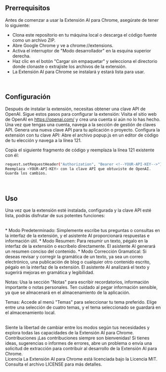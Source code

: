 ## **Prerrequisitos**
Antes de comenzar a usar la Extensión AI para Chrome, asegúrate de tener lo siguiente:
* Clona este repositorio en tu máquina local o descarga el código fuente como un archivo ZIP.
* Abre Google Chrome y ve a chrome://extensions.
* Activa el interruptor de "Modo desarrollador" en la esquina superior derecha.
* Haz clic en el botón "Cargar sin empaquetar" y selecciona el directorio donde clonaste o extrajiste los archivos de la extensión.
* La Extensión AI para Chrome se instalará y estará lista para usar.

<br>

## **Configuración**
Después de instalar la extensión, necesitas obtener una clave API de OpenAI. Sigue estos pasos para configurar la extensión:
Visita el sitio web de OpenAI en https://openai.com/ y crea una cuenta si aún no lo has hecho.
Una vez que tengas una cuenta, navega a la sección de gestión de claves API.
Genera una nueva clave API para tu aplicación o proyecto.
Configura la extensión con tu clave API:
Abre el archivo popup.js en un editor de código de tu elección y navega a la línea 121.

Copia el siguiente fragmento de código y reemplaza la línea 121 existente con él:

```bash
request.setRequestHeader("Authorization", "Bearer <!--YOUR-API-KEY-->");
Reemplaza <YOUR-API-KEY> con la clave API que obtuviste de OpenAI.
Guarda los cambios.
```

<br>

## **Uso**
Una vez que la extensión esté instalada, configurada y la clave API esté lista, podrás disfrutar de sus potentes funciones:

<br>
* Modo Predeterminado: Simplemente escribe tus preguntas o consultas en la interfaz de la extensión, y el asistente AI proporcionará respuestas e información útil.
* Modo Resumen: Para resumir un texto, pégalo en la interfaz de la extensión o escríbelo directamente. El asistente AI generará un resumen conciso del contenido.
* Modo Corrección Gramatical: Si deseas revisar y corregir la gramática de un texto, ya sea un correo electrónico, una publicación de blog o cualquier otro contenido escrito, pégalo en la interfaz de la extensión. El asistente AI analizará el texto y sugerirá mejoras en gramática y legibilidad.

Notas: Usa la sección "Notas" para escribir recordatorios, información importante o notas personales.
Ten cuidado al pegar información sensible, ya que se almacenará en el almacenamiento de la aplicación.

Temas: Accede al menú "Temas" para seleccionar tu tema preferido. Elige entre una selección de cuatro temas, y el tema seleccionado se guardará en el almacenamiento local.

<br>
Siente la libertad de cambiar entre los modos según tus necesidades y explora todas las capacidades de la Extensión AI para Chrome.

<br>
Contribuciones
¡Las contribuciones siempre son bienvenidas! Si tienes ideas, sugerencias o informes de errores, abre un problema o envía una solicitud de extracción para contribuir al desarrollo de la Extensión AI para Chrome.

<br>
Licencia
La Extensión AI para Chrome está licenciada bajo la Licencia MIT. Consulta el archivo LICENSE para más detalles.